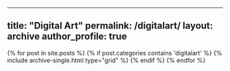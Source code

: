 
---
title: "Digital Art"
permalink: /digitalart/
layout: archive
author_profile: true
---

<div class="grid__wrapper">
    {% for post in site.posts %}
        {% if post.categories contains 'digitalart' %}
            {% include archive-single.html type="grid" %}
        {% endif %}
    {% endfor %}
</div>

